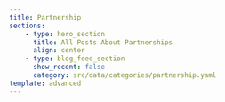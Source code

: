 ```yaml
---
title: Partnership
sections:
    - type: hero_section
      title: All Posts About Partnerships
      align: center
    - type: blog_feed_section
      show_recent: false
      category: src/data/categories/partnership.yaml
template: advanced
---
```

